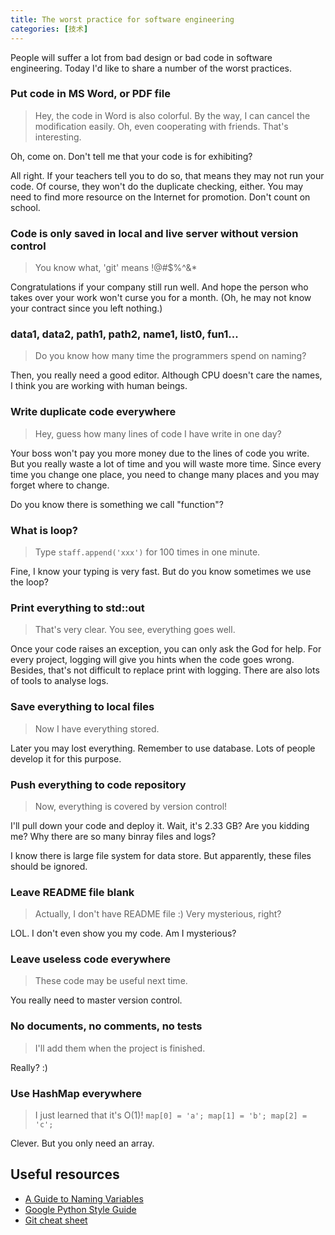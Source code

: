 ```yaml
---
title: The worst practice for software engineering
categories: [技术]
---
```


People will suffer a lot from bad design or bad code in software engineering. Today I'd like to share a number of the worst practices.

<!-- more -->

### Put code in MS Word, or PDF file

> Hey, the code in Word is also colorful. By the way, I can cancel the modification easily. Oh, even cooperating with friends. That's interesting.

Oh, come on. Don't tell me that your code is for exhibiting?

All right. If your teachers tell you to do so, that means they may not run your code. Of course, they won't do the duplicate checking, either. You may need to find more resource on the Internet for promotion. Don't count on school.

### Code is only saved in local and live server without version control

> You know what, 'git' means !@#$%^&*

Congratulations if your company still run well. And hope the person who takes over your work won't curse you for a month. (Oh, he may not know your contract since you left nothing.)

### data1, data2, path1, path2, name1, list0, fun1...

> Do you know how many time the programmers spend on naming?

Then, you really need a good editor. Although CPU doesn't care the names, I think you are working with human beings.

### Write duplicate code everywhere

> Hey, guess how many lines of code I have write in one day?

Your boss won't pay you more money due to the lines of code you write. But you really waste a lot of time and you will waste more time. Since every time you change one place, you need to change many places and you may forget where to change.

Do you know there is something we call "function"?

### What is loop?

> Type `staff.append('xxx')` for 100 times in one minute.

Fine, I know your typing is very fast. But do you know sometimes we use the loop?

### Print everything to std::out

> That's very clear. You see, everything goes well.

Once your code raises an exception, you can only ask the God for help. For every project, logging will give you hints when the code goes wrong. Besides, that's not difficult to replace print with logging. There are also lots of tools to analyse logs.

### Save everything to local files

> Now I have everything stored.

Later you may lost everything. Remember to use database. Lots of people develop it for this purpose.

### Push everything to code repository

> Now, everything is covered by version control!

I'll pull down your code and deploy it. Wait, it's 2.33 GB? Are you kidding me? Why there are so many binray files and logs?

I know there is large file system for data store. But apparently, these files should be ignored.

### Leave README file blank

> Actually, I don't have README file :) Very mysterious, right?

LOL. I don't even show you my code. Am I mysterious?

### Leave useless code everywhere

> These code may be useful next time.

You really need to master version control.

### No documents, no comments, no tests

> I'll add them when the project is finished.

Really? :)

### Use HashMap everywhere

> I just learned that it's O(1)! `map[0] = 'a'; map[1] = 'b'; map[2] = 'c';`

Clever. But you only need an array.

## Useful resources

- [A Guide to Naming Variables](https://a-nickels-worth.blogspot.com/2016/04/a-guide-to-naming-variables.html)
- [Google Python Style Guide](http://google.github.io/styleguide/pyguide.html)
- [Git cheat sheet](https://education.github.com/git-cheat-sheet-education.pdf)

